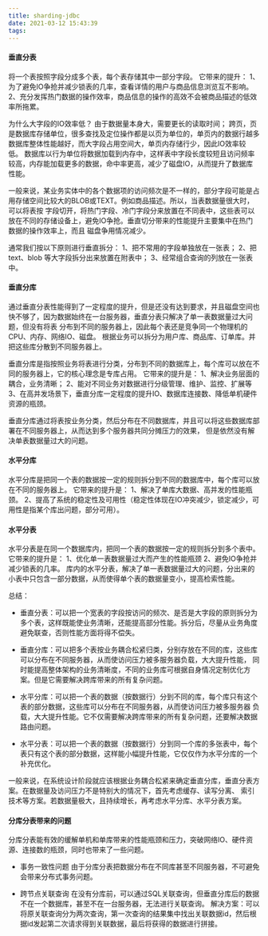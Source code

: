 ```yaml
---
title: sharding-jdbc
date: 2021-03-12 15:43:39
tags:
---
```

#### 垂直分表
将一个表按照字段分成多个表，每个表存储其中一部分字段。
它带来的提升：
1、为了避免IO争抢并减少锁表的几率，查看详情的用户与商品信息浏览互不影响。
2、充分发挥热门数据的操作效率，商品信息的操作的高效不会被商品描述的低效率所拖累。

为什么大字段的IO效率低？
由于数据量本身大，需要更长的读取时间；
跨页，页是数据库存储单位，很多查找及定位操作都是以页为单位的，单页内的数据行越多数据库整体性能越好，而大字段占用空间大，单页内存储行少，因此IO效率较低。
数据库以行为单位将数据加载到内存中，这样表中字段长度较短且访问频率较高，内存能加载更多的数据，命中率更高，减少了磁盘IO，从而提升了数据库性能。

一般来说，某业务实体中的各个数据项的访问频次是不一样的，部分字段可能是占用存储空间比较大的BLOB或TEXT。例如商品描述。所以，当表数据量很大时，可以将表按
字段切开，将热门字段、冷门字段分来放置在不同表中，这些表可以放在不同的存储设备上，避免IO争抢。垂直切分带来的性能提升主要集中在热门数据的操作效率上，而且
磁盘争用情况减少。

通常我们按以下原则进行垂直拆分：
1、把不常用的字段单独放在一张表；
2、把text、blob 等大字段拆分出来放置在附表中；
3、经常组合查询的列放在一张表中。

#### 垂直分库
通过垂直分表性能得到了一定程度的提升，但是还没有达到要求，并且磁盘空间也快不够了，因为数据始终在一台服务器，垂直分表只解决了单一表数据量过大问题，但没有将表
分布到不同的服务器上，因此每个表还是竞争同一个物理机的CPU、内存、网络IO、磁盘。
根据业务可以拆分为用户库、商品库、订单库。并把这些库分散到不同服务器上。

垂直分库是指按照业务将表进行分类，分布到不同的数据库上，每个库可以放在不同的服务器上，它的核心理念是专库占用。
它带来的提升是：
1、解决业务层面的耦合，业务清晰；
2、能对不同业务对数据进行分级管理、维护、监控、扩展等
3、在高并发场景下，垂直分库一定程度的提升IO、数据库连接数、降低单机硬件资源的瓶颈。

垂直分库通过将表按业务分类，然后分布在不同数据库，并且可以将这些数据库部署在不同服务器上，从而达到多个服务器共同分摊压力的效果，
但是依然没有解决单表数据量过大的问题。


#### 水平分库
水平分库是把同一个表的数据按一定的规则拆分到不同的数据库中，每个库可以放在不同的服务器上。
它带来的提升是：
1、解决了单库大数据、高并发的性能瓶颈。
2、提高了系统的稳定性及可用性（稳定性体现在IO冲突减少，锁定减少，可用性是指某个库出问题，部分可用）。

#### 水平分表
水平分表是在同一个数据库内，把同一个表的数据按一定的规则拆分到多个表中。
它带来的提升是：
1、优化单一表数据量过大而产生的性能瓶颈
2、避免IO争抢并减少锁表的几率。
库内的水平分表，解决了单一表数据量过大的问题，分出来的小表中只包含一部分数据，从而使得单个表的数据量变小，提高检索性能。


总结：
- 垂直分表：可以把一个宽表的字段按访问的频次、是否是大字段的原则拆分为多个表，这样既能使业务清晰，还能提高部分性能。拆分后，尽量从业务角度
避免联查，否则性能方面将得不偿失。

- 垂直分库：可以把多个表按业务耦合松紧归类，分别存放在不同的库，这些库可以分布在不同服务器，从而使访问压力被多服务器负载，大大提升性能，
同时能提高整体架构的业务清晰度，不同的业务库可根据自身情况定制优化方案。但是它需要解决跨库带来的所有复杂问题。

- 水平分库：可以把一个表的数据（按数据行）分到不同的库，每个库只有这个表的部分数据，这些库可以分布在不同服务器，从而使访问压力被多服务器
负载，大大提升性能。它不仅需要解决跨库带来的所有复杂问题，还要解决数据路由问题。

- 水平分表：可以把一个表的数据（按数据行）分到同一个库的多张表中，每个表只有这个表的部分数据，这样能小幅提升性能，它仅仅作为水平分库的一个
补充优化。


一般来说，在系统设计阶段就应该根据业务耦合松紧来确定垂直分库，垂直分表方案。在数据量及访问压力不是特别大的情况下，首先考虑缓存、读写分离、
索引技术等方案。若数据量极大，且持续增长，再考虑水平分库、水平分表方案。


#### 分库分表带来的问题
分库分表能有效的缓解单机和单库带来的性能瓶颈和压力，突破网络IO、硬件资源、连接数的瓶颈，同时也带来了一些问题。
- 事务一致性问题
由于分库分表把数据分布在不同库甚至不同服务器，不可避免会带来分布式事务问题。

- 跨节点关联查询
在没有分库前，可以通过SQL关联查询，但垂直分库后的数据不在一个数据库，甚至不在一台服务器，无法进行关联查询。
解决方案：可以将原关联查询分为两次查询，第一次查询的结果集中找出关联数据id，然后根据id发起第二次请求得到关联数据，最后将获得的数据进行拼接。



























